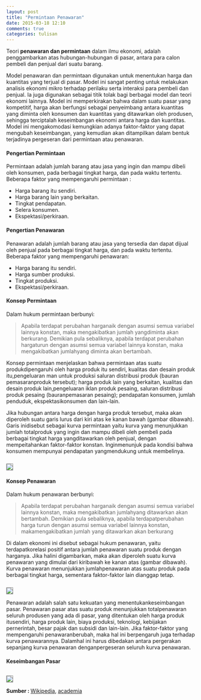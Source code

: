 ```yaml
---
layout: post
title: "Permintaan Penawaran"
date: 2015-03-18 12:10
comments: true
categories: tulisan 
---
```


Teori <b>penawaran dan permintaan</b> dalam ilmu ekonomi, adalah penggambarkan atas hubungan-hubungan di pasar, 
antara para calon pembeli dan penjual dari suatu barang.

<!-- more -->

Model penawaran dan permintaan digunakan untuk menentukan harga dan kuantitas yang terjual di pasar. 
Model ini sangat penting untuk melakukan analisis ekonomi mikro terhadap perilaku serta interaksi para pembeli dan penjual. 
Ia juga digunakan sebagai titik tolak bagi berbagai model dan teori ekonomi lainnya. 
Model ini memperkirakan bahwa dalam suatu pasar yang kompetitif, 
harga akan berfungsi sebagai penyeimbang antara kuantitas yang diminta oleh konsumen dan kuantitas yang ditawarkan oleh produsen, 
sehingga terciptalah keseimbangan ekonomi antara harga dan kuantitas. 
Model ini mengakomodasi kemungkian adanya faktor-faktor yang dapat mengubah keseimbangan, 
yang kemudian akan ditampilkan dalam bentuk terjadinya pergeseran dari permintaan atau penawaran.

<!-- more -->

<h4>Pengertian Permintaan</h4>
Permintaan adalah jumlah barang atau jasa yang ingin dan mampu dibeli oleh konsumen, pada berbagai tingkat harga, dan pada waktu tertentu. <br />
Beberapa faktor yang mempengaruhi permintaan :

<ul>
    <li>Harga barang itu sendiri.</li>
    <li>Harga barang lain yang berkaitan.</li>
    <li>Tingkat pendapatan.</li>
    <li>Selera konsumen.</li>
    <li>Ekspektasi/perkiraan.</li>
</ul>

<h4>Pengertian Penawaran</h4>
Penawaran adalah jumlah barang atau jasa yang tersedia dan dapat dijual oleh penjual pada berbagai tingkat harga, dan pada waktu tertentu. <br />
Beberapa faktor yang mempengaruhi penawaran:

<ul>
    <li>Harga barang itu sendiri.</li>
    <li>Harga sumber produksi.</li>
    <li>Tingkat produksi.</li>
    <li>Ekspektasi/perkiraan.</li>
</ul>

<h4>Konsep Permintaan</h4>
Dalam hukum permintaan berbunyi: 

> Apabila terdapat perubahan harganaik dengan asumsi semua variabel lainnya konstan, maka mengakibatkan jumlah yangdiminta akan berkurang. Demikian pula sebaliknya, apabila terdapat perubahan hargaturun dengan asumsi semua variabel lainnya konstan, maka mengakibatkan jumlahyang diminta akan bertambah.

Konsep permintaan menjelaskan bahwa permintaan atas suatu produkdipengaruhi oleh harga produk itu sendiri, kualitas dan desain produk itu,pengeluaran man untuk produksi saluran distribusi produk (bauran pemasaranproduk tersebut); harga produk lain yang berkaitan, kualitas dan desain produk lain,pengeluaran iklan produk pesaing, saluran distribusi produk pesaing (bauranpemasaran pesaing); pendapatan konsumen, jumlah penduduk, ekspektasikonsumen dan lain-lain.

Jika hubungan antara harga dengan harga produk tersebut, maka akan  diperoleh suatu garis lurus dari kiri atas ke kanan bawah (gambar dibawah). Garis inidisebut sebagai kurva permintaan yaitu kurva yang menunjukkan jumlah totalproduk yang ingin dan mampu dibeli oleh pembeli pada berbagai tingkat harga yangditawarkan oleh penjual, dengan mempeitahankan faktor-faktor konstan. Inginmenunjuk pada kondisi bahwa konsumen mempunyai pendapatan yangmendukung untuk membelinya.

<img src="{{root_url}}/images/blog/tulisan/permintaan-penawaran/grafik_permintaan.png" style="border:1px solid grey;margin-top:0.8em">

<h4>Konsep Penawaran</h4>
Dalam hukum penawaran berbunyi:

> Apabila terdapat perubahan harganaik dengan asumsi semua variabel lainnya konstan, maka mengakibatkan jumlahyang ditawarkan akan bertambah. Demikian pula sebaliknya, apabila terdapatperubahan harga turun dengan asumsi semua variabel lainnya konstan, makamengakibatkan jumlah yang ditawarkan akan berkurang

Di dalam ekonomi ini disebut sebagai hukum penawaran, yaitu terdapatkorelasi positif antara jumlah penawaran suatu produk dengan harganya. Jika halini digambarkan, maka akan diperoleh suatu kurva penawaran yang dimulai dari kiribawah ke kanan atas (gambar dibawah). Kurva penawaran menunjukkan jumlahpenawaran atas suatu produk pada berbagai tingkat harga, sementara faktor-faktor lain dianggap tetap.

<img src="{{root_url}}/images/blog/tulisan/permintaan-penawaran/grafik_penawaran.png" style="border:1px solid grey;margin-top:0.8em">


Penawaran adalah salah satu kekuatan yang menentukankeseimbangan pasar. Penawaran pasar atas suatu produk menunjukkan totalpenawaran seluruh produsen yang ada di pasar, yang ditentukan oleh harga produk itusendiri, harga produk lain, biaya produksi, teknologi, kebijakan pernerintah, besar pajak dan subsidi dan lain-lain. Jika faktor-faktor yang mempengaruhi penawaranberubah, maka hal ini berpengaruh juga terhadap kurva penawarannya. Dalamhal ini harus dibedakan antara pergerakan sepanjang kurva penawaran denganpergeseran seluruh kurva penawaran.

<h4>Keseimbangan Pasar</h4>

<img src="{{root_url}}/images/blog/tulisan/permintaan-penawaran/keseimbangan_pasar.png" style="border:1px solid grey;margin-top:0.8em">

<b>Sumber : </b><a href="http://id.wikipedia.org/wiki/Penawaran_dan_permintaan">Wikipedia</a>, <a href="http://www.academia.edu/4489387/Penawaran_permintaan_keseimbangan_pasar">academia</a>
